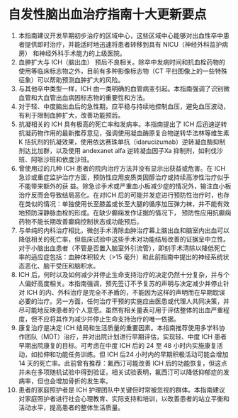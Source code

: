 # 自发性脑出血治疗指南十大更新要点

1. 本指南建议开发早期初步治疗的区域中心，这些区域中心能够对出血性卒中患者提供即时治疗，并能适时地迅速将患者转移到具有 NICU（神经外科监护病房） 和神经外科手术能力的上级医院。
2. 血肿扩大与 ICH（脑出血） 预后不良相关。除卒中发病时间和抗血栓药物的使用等临床标志物之外，目前有多种影像标志物（CT 平扫图像上的一些特殊征象）可以帮助预测血肿扩大的风险。
3. 与其他卒中类型一样，ICH 由一类明确的血管病变引起。本指南强调了识别微血管和大血管出血病因标志物的重要性和方法。
4. 对于轻、中度脑出血后的急性期，应平稳与持续地控制血压，避免血压波动，有利于限制血肿扩大，改善功能预后。
5. 抗凝相关的 ICH 具有极高的死亡率和发病率。本指南提出了 ICH 后迅速逆转抗凝药物作用的最新推荐意见，强调使用凝血酶原复合物逆转华法林等维生素 K 拮抗剂的抗凝效果，使用依达赛珠单抗（idarucizumab）逆转凝血酶抑制剂达比加群，以及使用 andexanet alfa 逆转凝血因子Xa 抑制剂，如利伐沙班、阿哌沙班和依度沙班。
6. 曾使用过的几种 ICH 患者的院内治疗方法并没有显示出获益或危害。在 ICH 急诊或重症监护治疗方面，预防性应用皮质类固醇治疗或持续高渗性治疗似乎不能带来额外的获 益。除急诊手术或严重血小板减少症的情况外，输注血小板治疗反而会导致结局恶化。在对ICH 后的可能并发症进行预防性治疗时，也存在类似的情况：单独使用长至膝盖或长至大腿的循序加压弹力袜，并不能有效地预防深静脉血栓的形成。在缺少癫痫发作证据的情况下， 预防性应用抗癫痫药物不能长期改善癫痫控制状态或功能预后。
7. 与单纯的内科治疗相比，微创手术清除血肿治疗幕上脑出血和脑室内出血可以降低相关的死亡率，但临床试验中这些手术对功能结局改善的证据呈中立性。对于小脑出血患者（不管是否置入脑室外引流管），即刻手术清除以降低死亡率的适应症包括：血肿体积较大（>15 毫升）和此前指南中提出的神经系统状态恶化、脑干受压和脑积水。
8. ICH 后，何时以及如何减少并停止生命支持治疗的决定仍然十分复杂，并与个人偏好高度相关。本指南强调，预先签订不予复苏的声明与决定减少并停止针对 ICH 的内、外科治疗是完全不矛盾的，不能因为这样的声明而在早期耽误必要的治疗。另一方面，任何治疗干预的实施应由医患或代理人共同决策，并尽可能地反映患者的个人意愿。虽然有相关量表可用于评估整体的出血严重程度，但不应将其作为减少并停止生命支持治疗的唯一依据。
9. 康复治疗是决定 ICH 结局和生活质量的重要因素。本指南推荐使用多学科协作团队（MDT）治疗，并对出院计划进行早期评估，实现轻、中度 ICH 患者早期出院康复的目标。可考虑在中度 ICH 后的 24 至 48 小时内实施康复活动，如拉伸和功能任务训练。但 ICH 后24 小时内的早期积极活动可能会增加 14 天的死亡率。此前曾有推荐：氟西汀可能改善 ICH 后的功能恢复，但这点并未在多项随机试验中得到验证，相关试验表明，氟西汀可以降低抑郁症的发病率，但也会增加骨折的发生率。
10. 患者的家庭照护者是 ICH 护理团队中关键但时常被忽视的群体。本指南建议对家庭照护者进行社会心理教育、实际支持和培训，以改善患者的站立平衡和活动水平，提高患者的整体生活质量。